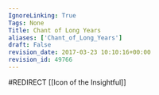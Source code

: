 ```yaml
---
IgnoreLinking: True
Tags: None
Title: Chant of Long Years
aliases: ['Chant_of_Long_Years']
draft: False
revision_date: 2017-03-23 10:10:16+00:00
revision_id: 49766
---
```


#REDIRECT [[Icon of the Insightful]]